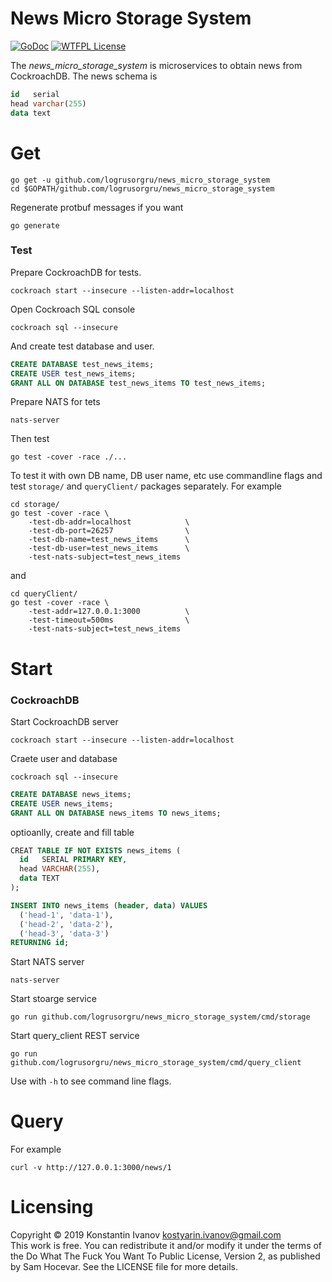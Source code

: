 News Micro Storage System
=========================

[![GoDoc](https://godoc.org/github.com/logrusorgru/news_micro_storage_system?status.svg)](https://godoc.org/github.com/logrusorgru/news_micro_storage_system)
[![WTFPL License](https://img.shields.io/badge/license-wtfpl-blue.svg)](http://www.wtfpl.net/about/)
<!--
[![Build Status](https://travis-ci.org/logrusorgru/news_micro_storage_system.svg)](https://travis-ci.org/logrusorgru/news_micro_storage_system)
[![Coverage Status](https://coveralls.io/repos/logrusorgru/news_micro_storage_system/badge.svg?branch=master)](https://coveralls.io/r/logrusorgru/news_micro_storage_system?branch=master)
[![GoReportCard](https://goreportcard.com/badge/logrusorgru/news_micro_storage_system)](https://goreportcard.com/report/logrusorgru/news_micro_storage_system)
-->

The _news_micro_storage_system_ is microservices to obtain news from
CockroachDB. The news schema is

```sql
id   serial
head varchar(255)
data text
```

# Get

```
go get -u github.com/logrusorgru/news_micro_storage_system
cd $GOPATH/github.com/logrusorgru/news_micro_storage_system
```

Regenerate protbuf messages if you want

```
go generate
```

### Test

Prepare CockroachDB for tests.

```
cockroach start --insecure --listen-addr=localhost
```

Open Cockroach SQL console

```
cockroach sql --insecure
```

And create test database and user.

```sql
CREATE DATABASE test_news_items;
CREATE USER test_news_items;
GRANT ALL ON DATABASE test_news_items TO test_news_items;
```

Prepare NATS for tets

```
nats-server
```

Then test

```
go test -cover -race ./...
```

To test it with own DB name, DB user name, etc use commandline flags and
test `storage/` and `queryClient/` packages separately. For example


```
cd storage/
go test -cover -race \
    -test-db-addr=localhost            \
    -test-db-port=26257                \
    -test-db-name=test_news_items      \
    -test-db-user=test_news_items      \
    -test-nats-subject=test_news_items
```

and

```
cd queryClient/
go test -cover -race \
    -test-addr=127.0.0.1:3000          \
    -test-timeout=500ms                \
    -test-nats-subject=test_news_items
```

# Start

### CockroachDB

Start CockroachDB server

```
cockroach start --insecure --listen-addr=localhost
```

Craete user and database

```
cockroach sql --insecure
```

```sql
CREATE DATABASE news_items;
CREATE USER news_items;
GRANT ALL ON DATABASE news_items TO news_items;
```

optioanlly, create and fill table

```sql
CREAT TABLE IF NOT EXISTS news_items (
  id   SERIAL PRIMARY KEY,
  head VARCHAR(255),
  data TEXT
);

INSERT INTO news_items (header, data) VALUES
  ('head-1', 'data-1'),
  ('head-2', 'data-2'),
  ('head-3', 'data-3')
RETURNING id;
```

Start NATS server

```
nats-server
```

Start stoarge service
```
go run github.com/logrusorgru/news_micro_storage_system/cmd/storage
```

Start query_client REST service

```
go run github.com/logrusorgru/news_micro_storage_system/cmd/query_client
```

Use with `-h` to see command line flags.


# Query


For example

```
curl -v http://127.0.0.1:3000/news/1
```

# Licensing

Copyright © 2019 Konstantin Ivanov <kostyarin.ivanov@gmail.com>  
This work is free. You can redistribute it and/or modify it under the
terms of the Do What The Fuck You Want To Public License, Version 2,
as published by Sam Hocevar. See the LICENSE file for more details.
